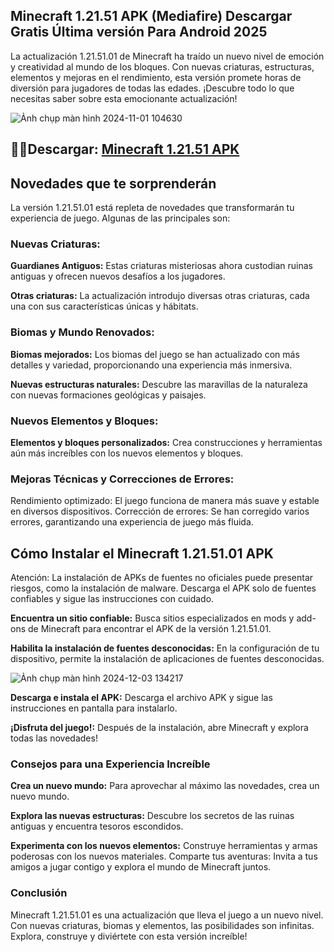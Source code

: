 ## Minecraft 1.21.51 APK (Mediafire) Descargar Gratis Última versión Para Android 2025
La actualización 1.21.51.01 de Minecraft ha traído un nuevo nivel de emoción y creatividad al mundo de los bloques. Con nuevas criaturas, estructuras, elementos y mejoras en el rendimiento, esta versión promete horas de diversión para jugadores de todas las edades. ¡Descubre todo lo que necesitas saber sobre esta emocionante actualización!

![Ảnh chụp màn hình 2024-11-01 104630](https://github.com/user-attachments/assets/d1170d31-0178-454f-9bc9-f8fb9609337d)

## 🙋‍♀️Descargar: [Minecraft 1.21.51 APK](https://minecraft-apk.modilimitado.io)

## Novedades que te sorprenderán
La versión 1.21.51.01 está repleta de novedades que transformarán tu experiencia de juego. Algunas de las principales son:

### Nuevas Criaturas:

**Guardianes Antiguos:** Estas criaturas misteriosas ahora custodian ruinas antiguas y ofrecen nuevos desafíos a los jugadores.

**Otras criaturas:** La actualización introdujo diversas otras criaturas, cada una con sus características únicas y hábitats.

### Biomas y Mundo Renovados:

**Biomas mejorados:** Los biomas del juego se han actualizado con más detalles y variedad, proporcionando una experiencia más inmersiva.

**Nuevas estructuras naturales:** Descubre las maravillas de la naturaleza con nuevas formaciones geológicas y paisajes.

### Nuevos Elementos y Bloques:

**Elementos y bloques personalizados:** Crea construcciones y herramientas aún más increíbles con los nuevos elementos y bloques.

### Mejoras Técnicas y Correcciones de Errores:
Rendimiento optimizado: El juego funciona de manera más suave y estable en diversos dispositivos.
Corrección de errores: Se han corregido varios errores, garantizando una experiencia de juego más fluida.

## Cómo Instalar el Minecraft 1.21.51.01 APK
Atención: La instalación de APKs de fuentes no oficiales puede presentar riesgos, como la instalación de malware. Descarga el APK solo de fuentes confiables y sigue las instrucciones con cuidado.

**Encuentra un sitio confiable:** Busca sitios especializados en mods y add-ons de Minecraft para encontrar el APK de la versión 1.21.51.01.

**Habilita la instalación de fuentes desconocidas:** En la configuración de tu dispositivo, permite la instalación de aplicaciones de fuentes desconocidas.

![Ảnh chụp màn hình 2024-12-03 134217](https://github.com/user-attachments/assets/39fb6616-ced8-49d5-807b-db153d13b9ac)

**Descarga e instala el APK:** Descarga el archivo APK y sigue las instrucciones en pantalla para instalarlo.

**¡Disfruta del juego!:** Después de la instalación, abre Minecraft y explora todas las novedades!

### Consejos para una Experiencia Increíble

**Crea un nuevo mundo:** Para aprovechar al máximo las novedades, crea un nuevo mundo.

**Explora las nuevas estructuras:** Descubre los secretos de las ruinas antiguas y encuentra tesoros escondidos.

**Experimenta con los nuevos elementos:** Construye herramientas y armas poderosas con los nuevos materiales.
Comparte tus aventuras: Invita a tus amigos a jugar contigo y explora el mundo de Minecraft juntos.

### Conclusión
Minecraft 1.21.51.01 es una actualización que lleva el juego a un nuevo nivel. Con nuevas criaturas, biomas y elementos, las posibilidades son infinitas. Explora, construye y diviértete con esta versión increíble!
